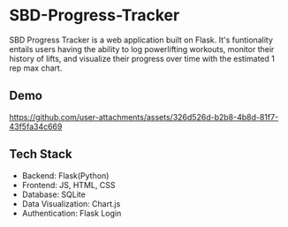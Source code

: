 # SBD-Progress-Tracker
SBD Progress Tracker is a web application built on Flask. It's funtionality entails users having the ability to log powerlifting workouts, monitor their history of lifts, and visualize their progress over time with the estimated 1 rep max chart. 

## Demo
https://github.com/user-attachments/assets/326d526d-b2b8-4b8d-81f7-43f5fa34c669

## Tech Stack
- Backend: Flask(Python)
- Frontend: JS, HTML, CSS
- Database: SQLite
- Data Visualization: Chart.js
- Authentication: Flask Login

